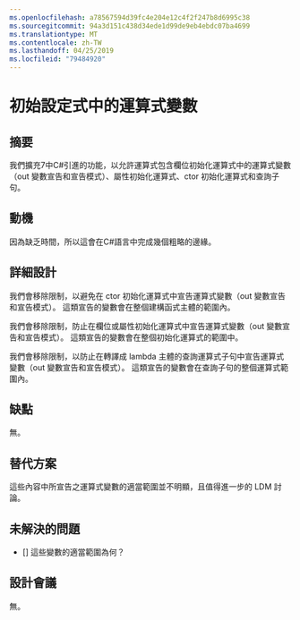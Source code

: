 ```yaml
---
ms.openlocfilehash: a78567594d39fc4e204e12c4f2f247b8d6995c38
ms.sourcegitcommit: 94a3d151c438d34ede1d99de9eb4ebdc07ba4699
ms.translationtype: MT
ms.contentlocale: zh-TW
ms.lasthandoff: 04/25/2019
ms.locfileid: "79484920"
---
```

# <a name="expression-variables-in-initializers"></a>初始設定式中的運算式變數

## <a name="summary"></a>摘要
[summary]: #summary

我們擴充7中C#引進的功能，以允許運算式包含欄位初始化運算式中的運算式變數（out 變數宣告和宣告模式）、屬性初始化運算式、ctor 初始化運算式和查詢子句。

## <a name="motivation"></a>動機
[motivation]: #motivation

因為缺乏時間，所以這會在C#語言中完成幾個粗略的邊緣。

## <a name="detailed-design"></a>詳細設計
[design]: #detailed-design

我們會移除限制，以避免在 ctor 初始化運算式中宣告運算式變數（out 變數宣告和宣告模式）。 這類宣告的變數會在整個建構函式主體的範圍內。

我們會移除限制，防止在欄位或屬性初始化運算式中宣告運算式變數（out 變數宣告和宣告模式）。 這類宣告的變數會在整個初始化運算式的範圍中。

我們會移除限制，以防止在轉譯成 lambda 主體的查詢運算式子句中宣告運算式變數（out 變數宣告和宣告模式）。 這類宣告的變數會在查詢子句的整個運算式範圍內。

## <a name="drawbacks"></a>缺點
[drawbacks]: #drawbacks

無。

## <a name="alternatives"></a>替代方案
[alternatives]: #alternatives

這些內容中所宣告之運算式變數的適當範圍並不明顯，且值得進一步的 LDM 討論。

## <a name="unresolved-questions"></a>未解決的問題
[unresolved]: #unresolved-questions

- [] 這些變數的適當範圍為何？

## <a name="design-meetings"></a>設計會議

無。
